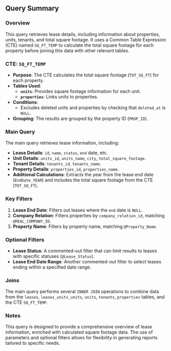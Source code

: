 ## Query Summary

### Overview

This query retrieves lease details, including information about properties, units, tenants, and total square footage. It uses a Common Table Expression (CTE) named `SQ_FT_TEMP` to calculate the total square footage for each property before joining this data with other relevant tables.

### CTE: `SQ_FT_TEMP`

- **Purpose**: The CTE calculates the total square footage (`TOT_SQ_FT`) for each property.
- **Tables Used**:
  - **`units`**: Provides square footage information for each unit.
  - **`properties`**: Links units to properties.
- **Conditions**:
  - Excludes deleted units and properties by checking that `deleted_at` is `NULL`.
- **Grouping**: The results are grouped by the property ID (`PROP_ID`).

### Main Query

The main query retrieves lease information, including:

- **Lease Details**: `id`, `name`, `status`, `end` date, etc.
- **Unit Details**: `units_id`, `units_name`, `city`, `total_square_footage`.
- **Tenant Details**: `tenants_id`, `tenants_name`.
- **Property Details**: `properties_id`, `properties_name`.
- **Additional Calculations**: Extracts the year from the lease end date (`EndDate_YEAR`) and includes the total square footage from the CTE (`TOT_SQ_FT`).

### Key Filters

1. **Lease End Date**: Filters out leases where the `end` date is `NULL`.
2. **Company Relation**: Filters properties by `company_relation_id`, matching `@REAL_COMPANY_ID`.
3. **Property Name**: Filters by property name, matching `@Property_Name`.

### Optional Filters

- **Lease Status**: A commented-out filter that can limit results to leases with specific statuses (`@Lease_Status`).
- **Lease End Date Range**: Another commented-out filter to select leases ending within a specified date range.

### Joins

The main query performs several `INNER JOIN` operations to combine data from the `leases`, `leases_units_units`, `units`, `tenants`, `properties` tables, and the CTE `SQ_FT_TEMP`.

### Notes

This query is designed to provide a comprehensive overview of lease information, enriched with calculated square footage data. The use of parameters and optional filters allows for flexibility in generating reports tailored to specific needs.
